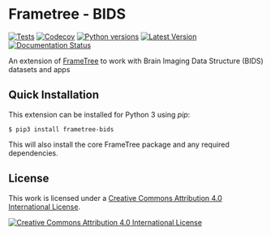 # Frametree - BIDS
[![Tests](https://github.com/arcanaframework/frametree-bids/actions/workflows/ci-cd.yml/badge.svg)](https://github.com/arcanaframework/frametree-bids/actions/workflows/ci-cd.yml)
[![Codecov](https://codecov.io/gh/arcanaframework/frametree-bids/branch/main/graph/badge.svg?token=UIS0OGPST7)](https://codecov.io/gh/arcanaframework/frametree-bids)
[![Python versions](https://img.shields.io/pypi/pyversions/frametree-bids.svg)](https://pypi.python.org/pypi/frametree-bids/)
[![Latest Version](https://img.shields.io/pypi/v/frametree-bids.svg)](https://pypi.python.org/pypi/frametree-bids/)
[![Documentation Status](https://readthedocs.org/projects/frametree/badge/?version=latest)](https://arcanaframework.github.io/frametree)

An extension of [FrameTree](http://frametree.readthedocs.io) to work with Brain Imaging Data Structure (BIDS) datasets and apps

## Quick Installation

This extension can be installed for Python 3 using *pip*:

```
$ pip3 install frametree-bids
```

This will also install the core FrameTree package and any required dependencies.

## License

This work is licensed under a [Creative Commons Attribution 4.0 International License](http://creativecommons.org/licenses/by/4.0/).

[![Creative Commons Attribution 4.0 International License](https://i.creativecommons.org/l/by/4.0/88x31.png)](http://creativecommons.org/licenses/by/4.0/)
